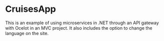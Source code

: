 # CruisesApp
This is an example of using microservices in .NET through an API gateway with Ocelot in an MVC project. It also includes the option to change the language on the site.
